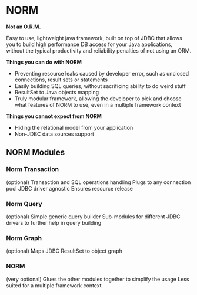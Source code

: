 # NORM
<b>Not an O.R.M.</b>

Easy to use, lightweight java framework, built on top of JDBC that allows you to build high performance DB access for your Java applications, without the typical productivity and reliability penalties of not using an ORM.

<b>Things you can do with NORM</b>  
- Preventing resource leaks caused by developer error, such as unclosed connections, result sets or statements  
- Easily building SQL queries, without sacrificing ability to do weird stuff  
- ResultSet to Java objects mapping  
- Truly modular framework, allowing the developer to pick and choose what features of NORM to use, even in a multiple framework context  

<b>Things you cannot expect from NORM</b>  
- Hiding the relational model from your application  
- Non-JDBC data sources support  

<h2>NORM Modules</h2>
<h3>Norm Transaction</h3> (optional)
Transaction and SQL operations handling
Plugs to any connection pool
JDBC driver agnostic
Ensures resource release

<h3>Norm Query</h3> (optional)
Simple generic query builder
Sub-modules for different JDBC drivers to further help in query building

<h3>Norm Graph</h3> (optional)
Maps JDBC ResultSet to object graph

<h3>NORM</h3> (very optional)
Glues the other modules together to simplify the usage
Less suited for a multiple framework context
